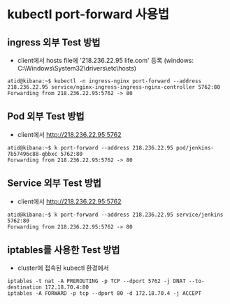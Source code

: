 # kubectl port-forward 사용법

## ingress 외부 Test 방법
- client에서 hosts file에 '218.236.22.95 life.com' 등록 (windows: C:\Windows\System32\drivers\etc\hosts)
```
atid@kibana:~$ kubectl -n ingress-nginx port-forward --address 218.236.22.95 service/nginx-ingress-ingress-nginx-controller 5762:80
Forwarding from 218.236.22.95:5762 -> 80
```
## Pod 외부 Test 방법
- client에서 http://218.236.22.95:5762
```
atid@kibana:~$ k port-forward --address 218.236.22.95 pod/jenkins-7b57496c88-qbbxc 5762:80
Forwarding from 218.236.22.95:5762 -> 80
```
## Service 외부 Test 방법
- client에서 http://218.236.22.95:5762
```
atid@kibana:~$ k port-forward --address 218.236.22.95 service/jenkins 5762:80
Forwarding from 218.236.22.95:5762 -> 80
```
## iptables를 사용한 Test 방법
- cluster에 접속된 kubectl 환경에서
```
iptables -t nat -A PREROUTING -p TCP --dport 5762 -j DNAT --to-destination 172.18.70.4:80
iptables -A FORWARD -p tcp --dport 80 -d 172.18.70.4 -j ACCEPT
